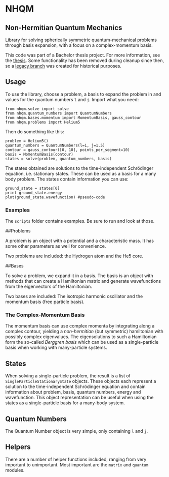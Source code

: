 # NHQM
## Non-Hermitian Quantum Mechanics
Library for solving spherically symmetric quantum-mechanical problems through
basis expansion, with a focus on a complex-momentum basis.

This code was part of a Bachelor thesis project. For more information, see the [thesis](http://publications.lib.chalmers.se/records/fulltext/179709/179709.pdf). Some functionality has been removed during cleanup since then, so a [legacy branch](https://github.com/pnutus/NHQM/tree/legacy) was created for historical purposes.

## Usage

To use the library, choose a problem, a basis to expand the problem in and values for the quantum numbers `l` and `j`. Import what you need:

    from nhqm.solve import solve
    from nhqm.quantum_numbers import QuantumNumbers
    from nhqm.bases.momentum import MomentumBasis, gauss_contour
    from nhqm.problems import Helium5

Then do something like this:

    problem = Helium5()
    quantum_numbers = QuantumNumbers(l=1, j=1.5)
    contour = gauss_contour([0, 10], points_per_segment=10)
    basis = MomentumBasis(contour)
    states = solve(problem, quantum_numbers, basis)

The states obtained are solutions to the time-independent Schrödinger equation, i.e. stationary states. These can be used as a basis for a many body problem. The states contain information you can use:

    ground_state = states[0]
    print ground_state.energy
    plot(ground_state.wavefunction) #pseudo-code

### Examples
The `scripts` folder contains examples. Be sure to run and look at those. 

##Problems

A problem is an object with a potential and a characteristic mass. It has some other parameters as well for convenience.
 
Two problems are included: the Hydrogen atom and the He5 core.
 
##Bases

To solve a problem, we expand it in a basis. The basis is an object with methods that can create a Hamiltonian matrix and generate wavefunctions from the eigenvectors of the Hamiltonian.

Two bases are included: The isotropic harmonic oscillator and the momentum basis (free particle basis).

### The Complex-Momentum Basis

The momentum basis can use complex momenta by integrating along a complex contour, yielding a _non-hermitian_ (but symmetric) hamiltonian with possibly complex eigenvalues. The eigensolutions to such a Hamiltonian form the so-called _Berggren basis_ which can be used as a single-particle basis when working with many-particle systems.

## States

When solving a single-particle problem, the result is a list of `SingleParticleStationaryState` objects. These objects each represent a solution to the time-independent Schrödinger equation and contain information about problem, basis, quantum numbers, energy and wavefunction. This object representation can be useful when using the states as a single-particle basis for a many-body system.

## Quantum Numbers

The Quantum Number object is very simple, only containing `l` and `j`.

## Helpers

There are a number of helper functions included, ranging from very important to unimportant. Most important are the `matrix` and `quantum` modules.
